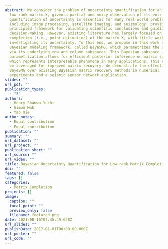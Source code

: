```yaml
---
abstract: We consider the problem of uncertainty quantification for an unknown
  low-rank matrix X, given a partial and noisy observation of its entries. This
  quantification of uncertainty is essential for many real-world problems,
  including image processing, satellite imaging, and seismology, providing a
  principled framework for validating scientific conclusions and guiding
  decision-making. However, existing literature has largely focused on the
  completion (i.e., point estimation) of the matrix X, with little work on
  investigating its uncertainty. To this end, we propose in this work a new
  Bayesian modeling framework, called BayeSMG, which parametrizes the unknown X
  via its underlying row and column subspaces. This Bayesian subspace
  parametrization allows for efficient posterior inference on matrix subspaces,
  which represents interpretable phenomena in many applications. This can then
  be leveraged for improved matrix recovery. We demonstrate the effectiveness of
  BayeSMG over existing Bayesian matrix recovery methods in numerical
  experiments and a seismic sensor network application.
slides: ""
url_pdf: ""
publication_types:
  - "3"
authors:
  - Henry Shaowu Yuchi
  - Simon Mak
  - Yao Xie
author_notes:
  - Equal contribution
  - Equal contribution
publication: ""
summary: ""
url_dataset: ""
url_project: ""
publication_short: ""
url_source: ""
url_video: ""
title: Bayesian Uncertainty Quantification for Low-rank Matrix Completion
doi: ""
featured: false
tags: []
categories:
  - Matrix Completion
projects: []
image:
  caption: ""
  focal_point: ""
  preview_only: false
  filename: featured.png
date: 2021-08-16T02:45:49.628Z
url_slides: ""
publishDate: 2017-01-01T00:00:00.000Z
url_poster: ""
url_code: ""
---
```


